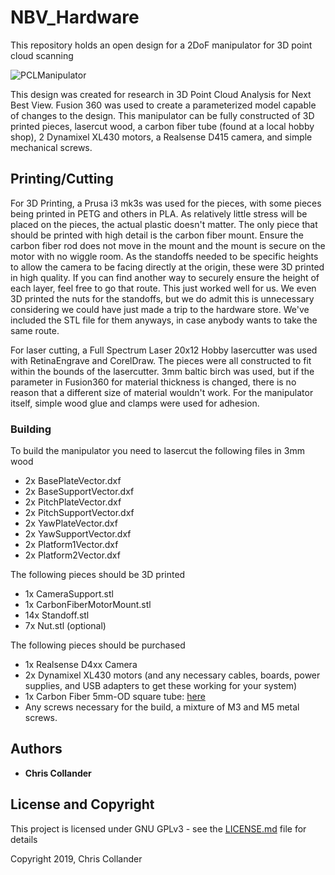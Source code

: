 # NBV_Hardware

This repository holds an open design for a 2DoF manipulator for 3D point cloud scanning

![PCLManipulator](/arm.png)

This design was created for research in 3D Point Cloud Analysis for Next Best View. Fusion 360 was used to create a parameterized model capable of changes to the design. This manipulator can be fully constructed of 3D printed pieces, lasercut wood, a carbon fiber tube (found at a local hobby shop), 2 Dynamixel XL430 motors, a Realsense D415 camera, and simple mechanical screws.

## Printing/Cutting

For 3D Printing, a Prusa i3 mk3s was used for the pieces, with some pieces being printed in PETG and others in PLA. As relatively little stress will be placed on the pieces, the actual plastic doesn't matter. The only piece that should be printed with high detail is the carbon fiber mount. Ensure the carbon fiber rod does not move in the mount and the mount is secure on the motor with no wiggle room. As the standoffs needed to be specific heights to allow the camera to be facing directly at the origin, these were 3D printed in high quality. If you can find another way to securely ensure the height of each layer, feel free to go that route. This just worked well for us. We even 3D printed the nuts for the standoffs, but we do admit this is unnecessary considering we could have just made a trip to the hardware store. We've included the STL file for them anyways, in case anybody wants to take the same route.

For laser cutting, a Full Spectrum Laser 20x12 Hobby lasercutter was used with RetinaEngrave and CorelDraw. The pieces were all constructed to fit within the bounds of the lasercutter. 3mm baltic birch was used, but if the parameter in Fusion360 for material thickness is changed, there is no reason that a different size of material wouldn't work. For the manipulator itself, simple wood glue and clamps were used for adhesion.

### Building

To build the manipulator you need to lasercut the following files in 3mm wood
* 2x BasePlateVector.dxf
* 2x BaseSupportVector.dxf
* 2x PitchPlateVector.dxf
* 2x PitchSupportVector.dxf
* 2x YawPlateVector.dxf
* 2x YawSupportVector.dxf
* 2x Platform1Vector.dxf
* 2x Platform2Vector.dxf

The following pieces should be 3D printed
* 1x CameraSupport.stl
* 1x CarbonFiberMotorMount.stl
* 14x Standoff.stl
* 7x Nut.stl (optional)

The following pieces should be purchased
* 1x Realsense D4xx Camera
* 2x Dynamixel XL430 motors (and any necessary cables, boards, power supplies, and USB adapters to get these working for your system)
* 1x Carbon Fiber 5mm-OD square tube: [here](https://www.hobbytown.com/midwest-carbon-fiber-square-tube-.196-od-x-.118-id-x-40-mid5854/p28823)
* Any screws necessary for the build, a mixture of M3 and M5 metal screws.

## Authors

* **Chris Collander**

## License and Copyright
This project is licensed under GNU GPLv3 - see the [LICENSE.md](LICENSE.md) file for details

Copyright 2019, Chris Collander
